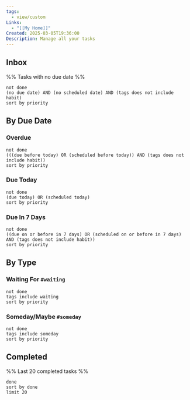 ```yaml
---
tags:
  - view/custom
Links:
  - "[[My Home]]"
Created: 2025-03-05T19:36:00
Description: Manage all your tasks
---
```


## Inbox

%% Tasks with no due date %%

```tasks
not done
(no due date) AND (no scheduled date) AND (tags does not include habit)
sort by priority
```

## By Due Date

### Overdue

```tasks
not done
(((due before today) OR (scheduled before today)) AND (tags does not include habit))
sort by priority
```

### Due Today

```tasks
not done
(due today) OR (scheduled today)
sort by priority
```

### Due In 7 Days

```tasks
not done
((due on or before in 7 days) OR (scheduled on or before in 7 days) AND (tags does not include habit))
sort by priority
```

## By Type

### Waiting For `#waiting`

```tasks
not done
tags include waiting
sort by priority
```

### Someday/Maybe `#someday`

```tasks
not done
tags include someday
sort by priority
```

## Completed

%% Last 20 completed tasks %%

```tasks
done
sort by done
limit 20
```
